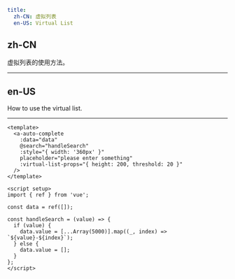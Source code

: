 ```yaml
title:
  zh-CN: 虚拟列表
  en-US: Virtual List
```

## zh-CN

虚拟列表的使用方法。

---

## en-US

How to use the virtual list.

---

```vue
<template>
  <a-auto-complete
    :data="data"
    @search="handleSearch"
    :style="{ width: '360px' }"
    placeholder="please enter something"
    :virtual-list-props="{ height: 200, threshold: 20 }"
  />
</template>

<script setup>
import { ref } from 'vue';

const data = ref([]);

const handleSearch = (value) => {
  if (value) {
    data.value = [...Array(5000)].map((_, index) => `${value}-${index}`);
  } else {
    data.value = [];
  }
};
</script>
```
